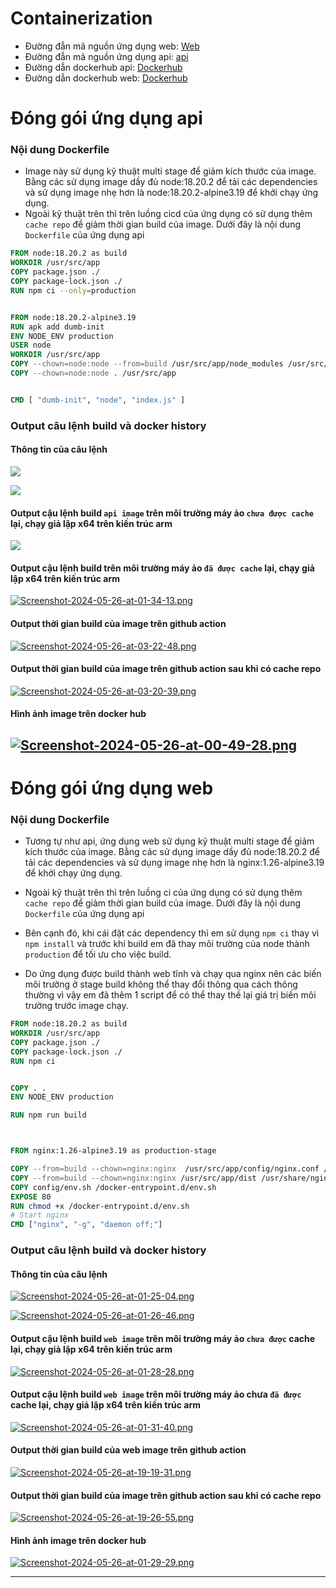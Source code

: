 # Containerization
* Đường đẫn mã nguồn ứng dụng web: [Web](https://github.com/DoTruong1/vdt-frontend)
* Đường đẫn mã nguồn ứng dụng api: [api](https://github.com/DoTruong1/vdt-backend)
* Đường dẫn dockerhub api: [Dockerhub](https://hub.docker.com/repository/docker/dotruong1910/backend/general)
* Đường dẫn dockerhub web: [Dockerhub](https://hub.docker.com/repository/docker/dotruong1910/frontend/general)
# Đóng gói ứng dụng api
### Nội dung Dockerfile

- Image này sử dụng kỹ thuật multi stage để giảm kích thước của image. Bằng các sử dụng image dầy đủ node:18.20.2 để tải các dependencies và sử dụng image nhẹ hơn là node:18.20.2-alpine3.19 để khởi chạy ứng dụng. 
- Ngoài kỹ thuật trên thì trên luồng cicd của ứng dụng có sử dụng thêm `cache repo` để giảm thời gian build của image. Dưới đây là nội dung `Dockerfile` của ứng dụng api


```dockerfile
FROM node:18.20.2 as build
WORKDIR /usr/src/app
COPY package.json ./
COPY package-lock.json ./
RUN npm ci --only=production


FROM node:18.20.2-alpine3.19
RUN apk add dumb-init
ENV NODE_ENV production
USER node
WORKDIR /usr/src/app
COPY --chown=node:node --from=build /usr/src/app/node_modules /usr/src/app/node_modules
COPY --chown=node:node . /usr/src/app


CMD [ "dumb-init", "node", "index.js" ]

```

### Output câu lệnh build và docker history

#### Thông tin của câu lệnh

![](https://i.ibb.co/Jmxkrkf/image.png)

![](https://i.ibb.co/34XQf2X/image.png)

#### Output cậu lệnh build `api image` trên môi trường máy ảo `chưa được cache` lại, chạy giả lập x64 trên kiến trúc arm

![](https://i.ibb.co/ct9h8jK/image.png)

#### Output cậu lệnh build trên môi trường máy ảo `đã được cache` lại, chạy giả lập x64 trên kiến trúc arm

[![Screenshot-2024-05-26-at-01-34-13.png](https://i.postimg.cc/4yLVX2Kg/Screenshot-2024-05-26-at-01-34-13.png)](https://postimg.cc/QK7Hbbk4)

#### Output thời gian build của image trên github action

[![Screenshot-2024-05-26-at-03-22-48.png](https://i.postimg.cc/T3Sx9Cg4/Screenshot-2024-05-26-at-03-22-48.png)](https://postimg.cc/MnygZ0s7)

#### Output thời gian build của image trên github action sau khi có cache repo
[![Screenshot-2024-05-26-at-03-20-39.png](https://i.postimg.cc/k5VZgCVj/Screenshot-2024-05-26-at-03-20-39.png)](https://postimg.cc/4KgwWrQt)
#### Hình ảnh image trên docker hub
[![Screenshot-2024-05-26-at-00-49-28.png](https://i.postimg.cc/dVY2N511/Screenshot-2024-05-26-at-00-49-28.png)](https://postimg.cc/rKfRKC5X)
----------------------------
# Đóng gói ứng dụng web
### Nội dung Dockerfile

- Tương tự như api, ứng dụng web sử dụng kỹ thuật multi stage để giảm kích thước của image. Bằng các sử dụng image dầy đủ node:18.20.2 để tải các dependencies và sử dụng image nhẹ hơn là nginx:1.26-alpine3.19 để khởi chạy ứng dụng. 

- Ngoài kỹ thuật trên thì trên luồng ci của ứng dụng có sử dụng thêm `cache repo` để giảm thời gian build của image. Dưới đây là nội dung `Dockerfile` của ứng dụng api

- Bên cạnh đó, khi cái đặt các dependency thì em sử dụng `npm ci` thay vì `npm install` và trước khi build em đã thay môi trường của node thành `production` để tối ưu cho việc build. 
- Do ứng dụng được build thành web tĩnh và chạy qua nginx nên các biến môi trường ở stage build không thể thay đổi thông qua cách thông thường vì vậy em đã thêm 1 script để có thể thay thế lại giá trị biến môi trường trước image chạy. 


```dockerfile
FROM node:18.20.2 as build
WORKDIR /usr/src/app
COPY package.json ./
COPY package-lock.json ./
RUN npm ci


COPY . .
ENV NODE_ENV production

RUN npm run build



FROM nginx:1.26-alpine3.19 as production-stage

COPY --from=build --chown=nginx:nginx  /usr/src/app/config/nginx.conf /etc/nginx/conf.d/default.conf
COPY --from=build --chown=nginx:nginx /usr/src/app/dist /usr/share/nginx/html
COPY config/env.sh /docker-entrypoint.d/env.sh
EXPOSE 80
RUN chmod +x /docker-entrypoint.d/env.sh
# Start nginx
CMD ["nginx", "-g", "daemon off;"]
```

### Output câu lệnh build và docker history

#### Thông tin của câu lệnh

[![Screenshot-2024-05-26-at-01-25-04.png](https://i.postimg.cc/mZVzHnm3/Screenshot-2024-05-26-at-01-25-04.png)](https://postimg.cc/Rq6Zrg5q)

[![Screenshot-2024-05-26-at-01-26-46.png](https://i.postimg.cc/43h2KVZt/Screenshot-2024-05-26-at-01-26-46.png)](https://postimg.cc/kVqvzV2X)

#### Output cậu lệnh build `web image` trên môi trường máy ảo `chưa được` cache lại, chạy giả lập x64 trên kiến trúc arm

[![Screenshot-2024-05-26-at-01-28-28.png](https://i.postimg.cc/9XJ3HPfF/Screenshot-2024-05-26-at-01-28-28.png)](https://postimg.cc/qghD83n9)
#### Output cậu lệnh build `web image` trên môi trường máy ảo chưa `đã được` cache lại, chạy giả lập x64 trên kiến trúc arm
[![Screenshot-2024-05-26-at-01-31-40.png](https://i.postimg.cc/j2sLw6VS/Screenshot-2024-05-26-at-01-31-40.png)](https://postimg.cc/bDBz4tN7)
#### Output thời gian build của web image trên github action
[![Screenshot-2024-05-26-at-19-19-31.png](https://i.postimg.cc/qqsJWGjX/Screenshot-2024-05-26-at-19-19-31.png)](https://postimg.cc/YLSBWQch)

#### Output thời gian build của image trên github action sau khi có cache repo
[![Screenshot-2024-05-26-at-19-26-55.png](https://i.postimg.cc/sfbGqV4w/Screenshot-2024-05-26-at-19-26-55.png)](https://postimg.cc/9ztfqHS7)
#### Hình ảnh image trên docker hub
[![Screenshot-2024-05-26-at-01-29-29.png](https://i.postimg.cc/mg3NKjbm/Screenshot-2024-05-26-at-01-29-29.png)](https://postimg.cc/4Yd99zHc)


---------------
